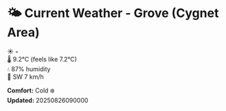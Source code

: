 # 🌤️ Current Weather - Grove (Cygnet Area)

☀️ **-**  
🌡️ 9.2°C (feels like 7.2°C)  
💧 87% humidity  
💨 SW 7 km/h  

**Comfort:** Cold ❄️  
**Updated:** 20250826090000
